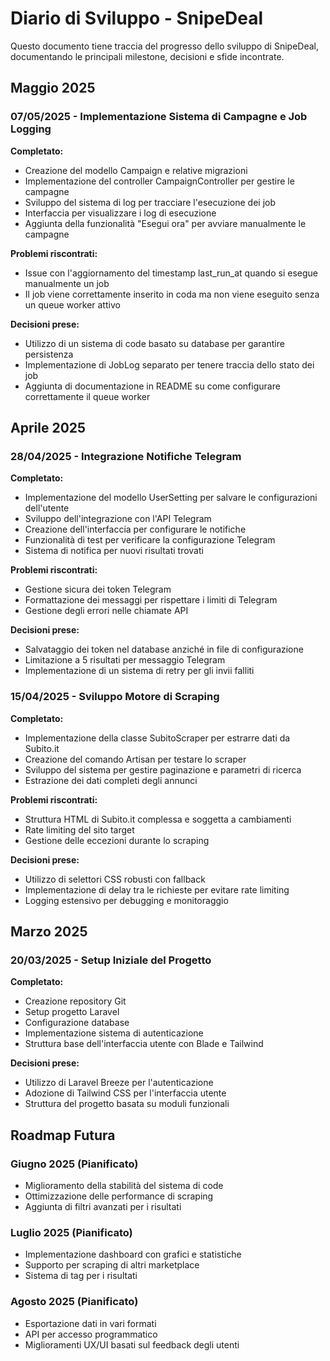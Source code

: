# Diario di Sviluppo - SnipeDeal

Questo documento tiene traccia del progresso dello sviluppo di SnipeDeal, documentando le principali milestone, decisioni e sfide incontrate.

## Maggio 2025

### 07/05/2025 - Implementazione Sistema di Campagne e Job Logging

**Completato:**
- Creazione del modello Campaign e relative migrazioni
- Implementazione del controller CampaignController per gestire le campagne
- Sviluppo del sistema di log per tracciare l'esecuzione dei job
- Interfaccia per visualizzare i log di esecuzione
- Aggiunta della funzionalità "Esegui ora" per avviare manualmente le campagne

**Problemi riscontrati:**
- Issue con l'aggiornamento del timestamp last_run_at quando si esegue manualmente un job
- Il job viene correttamente inserito in coda ma non viene eseguito senza un queue worker attivo

**Decisioni prese:**
- Utilizzo di un sistema di code basato su database per garantire persistenza
- Implementazione di JobLog separato per tenere traccia dello stato dei job
- Aggiunta di documentazione in README su come configurare correttamente il queue worker

## Aprile 2025

### 28/04/2025 - Integrazione Notifiche Telegram

**Completato:**
- Implementazione del modello UserSetting per salvare le configurazioni dell'utente
- Sviluppo dell'integrazione con l'API Telegram
- Creazione dell'interfaccia per configurare le notifiche
- Funzionalità di test per verificare la configurazione Telegram
- Sistema di notifica per nuovi risultati trovati

**Problemi riscontrati:**
- Gestione sicura dei token Telegram
- Formattazione dei messaggi per rispettare i limiti di Telegram
- Gestione degli errori nelle chiamate API

**Decisioni prese:**
- Salvataggio dei token nel database anziché in file di configurazione
- Limitazione a 5 risultati per messaggio Telegram
- Implementazione di un sistema di retry per gli invii falliti

### 15/04/2025 - Sviluppo Motore di Scraping

**Completato:**
- Implementazione della classe SubitoScraper per estrarre dati da Subito.it
- Creazione del comando Artisan per testare lo scraper
- Sviluppo del sistema per gestire paginazione e parametri di ricerca
- Estrazione dei dati completi degli annunci

**Problemi riscontrati:**
- Struttura HTML di Subito.it complessa e soggetta a cambiamenti
- Rate limiting del sito target
- Gestione delle eccezioni durante lo scraping

**Decisioni prese:**
- Utilizzo di selettori CSS robusti con fallback
- Implementazione di delay tra le richieste per evitare rate limiting
- Logging estensivo per debugging e monitoraggio

## Marzo 2025

### 20/03/2025 - Setup Iniziale del Progetto

**Completato:**
- Creazione repository Git
- Setup progetto Laravel
- Configurazione database
- Implementazione sistema di autenticazione
- Struttura base dell'interfaccia utente con Blade e Tailwind

**Decisioni prese:**
- Utilizzo di Laravel Breeze per l'autenticazione
- Adozione di Tailwind CSS per l'interfaccia utente
- Struttura del progetto basata su moduli funzionali

## Roadmap Futura

### Giugno 2025 (Pianificato)
- Miglioramento della stabilità del sistema di code
- Ottimizzazione delle performance di scraping
- Aggiunta di filtri avanzati per i risultati

### Luglio 2025 (Pianificato)
- Implementazione dashboard con grafici e statistiche
- Supporto per scraping di altri marketplace
- Sistema di tag per i risultati

### Agosto 2025 (Pianificato)
- Esportazione dati in vari formati
- API per accesso programmatico
- Miglioramenti UX/UI basati sul feedback degli utenti 